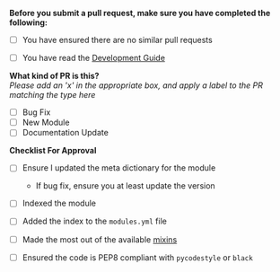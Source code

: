 **Before you submit a pull request, make sure you have completed the following:**
- [ ] You have ensured there are no similar pull requests
- [ ] You have read the [Development Guide](https://github.com/lanmaster53/recon-ng/wiki/Development-Guide)


**What kind of PR is this?**  
_Please add an 'x' in the appropriate box, and apply a label to the PR matching the type here_
- [ ] Bug Fix
- [ ] New Module
- [ ] Documentation Update

**Checklist For Approval**
- [ ] Ensure I updated the meta dictionary for the module
  - If bug fix, ensure you at least update the version
- [ ] Indexed the module
- [ ] Added the index to the `modules.yml` file
- [ ] Made the most out of the available [mixins](https://github.com/lanmaster53/recon-ng/wiki/Development-Guide#mixins)
- [ ] Ensured the code is PEP8 compliant with `pycodestyle` or `black`

